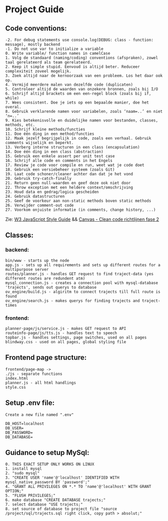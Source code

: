 # Project Guide

## Code conventions:
    -2. For debug statements use console.log(DEBUG: class - function: message), mostly backend
    -1. Do not use var to initialize a variable
    0. Write variable/ function names in camelCase
    1. Volg de standaard (naming/coding) conventions (afspraken), zowel taal gerelateerd als team gerelateerd.
    2. Keep it simple stupid. Eenvoud is altijd beter. Reduceer complexiteit zoveel mogelijk.
    3. Zoek altijd naar de kernoorzaak van een probleem. Los het daar ook op.
    4. Vermijd meerdere malen van dezelfde code (duplicaten)
    5. Controleer altijd de waarden van onzekere bronnen, zoals bij I/O
    6. Schrijf altijd brackets om een een-regel block (zoals bij if, while)
    7. Wees consistent. Doe je iets op een bepaalde manier, doe het overal.
    8. Gebruik verklarende namen voor variabelen, zoals ‘naam=..’ en niet ‘n=..’
    9. Kies betekenisvolle en duidelijke namen voor bestanden, classes, methods, etc.
    10. Schrijf kleine methods/functies
    11. Doe één ding in een method/functies
    12. Maak jezelf begrijpelijk in code, zoals een verhaal. Gebruik comments wijselijk en beperkt.
    13. Verberg interne structuren in een class (encapsulation)
    14. Doe één ding in een class (abstraction)
    15. Gebruik een enkele assert per unit test case
    16. Schrijf alle code en comments in het Engels
    17. Review je code voor compile en run, weet wat je code doet
    18. Gebruik een versiebeheer systeem (zoals Git)
    19. Laat code schoner/cleaner achter dan dat je het vond
    20. Gebruik try-catch-finally
    21. Return geen null-waarden en geef deze ook niet door
    22. Throw exception met een heldere context/omschrijving
    23. Houd data en gedrag/logica gescheiden
    24. Gebruik datastructuren
    25. Geef de voorkeur aan non-static methods boven static methods
    26. Verwijder comment-out code
    27. Voorkom onjuiste informatie (in comments, change history, ...)

Zie: [W3 JavaScript Style Guide](https://www.w3schools.com/js/js_conventions.asp) && [Canvas - Clean code richtlijnen fase 2](https://canvas.hu.nl/courses/40098/files/3862575?wrap=1)

## Classes:
### backend:
    bin/www - starts up the node
    app.js - sets up all requirements and sets up different routes for a multipurpose server
    routes/planner.js - handles GET request to find traject-data (yes different routes are redundent atm)
    mysql_connection.js - creates a connection pool with mysql-database 'trajects', sends out querys to database
    ov_engine/build.js - algiritm to connect trajects till full route is found
    ov_engine/search.js - makes querys for finding trajects and traject-times
### frontend:
    planner-page/js/service.js - makes GET request to API
    routeinfo-page/js/tts.js - handles text to speech
    topbar.js - handles settings, page switches, used on all pages
    blindway.css - used on all pages, global styling file

## Frontend page structure:
    frontend/page-map ->
    ./js - separate functions
    index.html
    planner.js - all html handlings
    style.css

## Setup .env file:
    Create a new file named ".env"

    DB_HOST=localhost
    DB_USER=
    DB_PASSWORD=
    DB_DATABASE=

## Guidance to setup MySql:
    0. THIS EXACT SETUP ONLY WORKS ON LINUX
    1. install mysql
    2. "sudo mysql"
    3. "CREATE USER 'name'@'localhost' IDENTIFIED WITH mysql_native_password BY 'password';"
    4. "GRANT ALL PRIVILEGES ON *.* TO 'name'@'localhost' WITH GRANT OPTION;"
    5. "FLUSH PRIVILEGES;"
    6. make database "CREATE DATABASE trajects;"
    7. select database "USE trajects;"
    8. set source of database to project file "source /project/sql/trajects.sql right click, copy path > absolut;"

